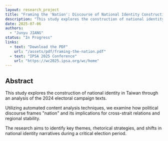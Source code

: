 ```yaml
---
layout: research_project
title: "Framing the 'Nation': Discourse of National Identity Construction in the Taiwan Region—An Analysis of 2024 Electoral Campaign Texts"
description: "This study explores the construction of national identity in Taiwan through an analysis of the 2024 electoral campaign texts. Utilizing automated content analysis techniques, we examine how political discourse frames 'nation' and its implications for cross-strait relations and regional stability."
date: 2025-07-06
authors: 
  - "Junyu JIANG"
status: "In Progress"
links:
  - text: "Download the PDF"
    url: "/assets/pdf/framing-the-nation.pdf"
  - text: "IPSA 2025 Conference"
    url: "https://wc2025.ipsa.org/wc/home"
---
```


<div class="abstract-content">
    <h2>Abstract</h2>
    <p>
        This study explores the construction of national identity in Taiwan through an analysis of the 2024 electoral campaign texts.
    </p>
    <p>
        Utilizing automated content analysis techniques, we examine how political discourse frames "nation" and its implications for cross-strait relations and regional stability.
    </p>
    <p>
        The research aims to identify key themes, rhetorical strategies, and shifts in national identity narratives during a critical election period.
    </p>
</div>